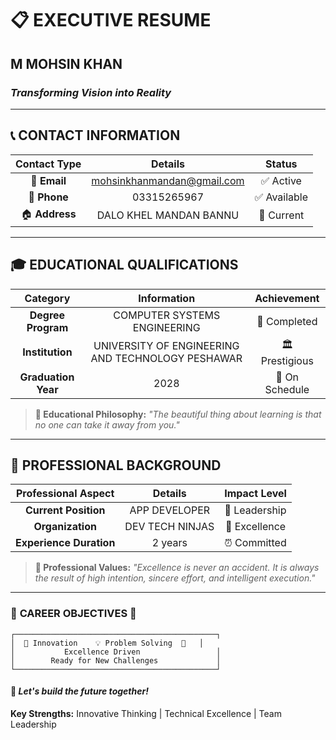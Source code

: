 # 📋 **EXECUTIVE RESUME**

## M MOHSIN KHAN

### *Transforming Vision into Reality*

---

## 📞 **CONTACT INFORMATION**

| **Contact Type** | **Details** | **Status** |
|:----------------:|:-----------:|:----------:|
| 📧 **Email** | mohsinkhanmandan@gmail.com | ✅ Active |
| 📱 **Phone** | 03315265967 | ✅ Available |
| 🏠 **Address** | DALO KHEL MANDAN BANNU | 📍 Current |

---

## 🎓 **EDUCATIONAL QUALIFICATIONS**

| **Category** | **Information** | **Achievement** |
|:------------:|:---------------:|:---------------:|
| **Degree Program** | COMPUTER SYSTEMS ENGINEERING | 🌟 Completed |
| **Institution** | UNIVERSITY OF ENGINEERING AND TECHNOLOGY PESHAWAR | 🏛️ Prestigious |
| **Graduation Year** | 2028 | 📅 On Schedule |

> **🎯 Educational Philosophy:**
> *"The beautiful thing about learning is that no one can take it away from you."*

---

## 💼 **PROFESSIONAL BACKGROUND**

| **Professional Aspect** | **Details** | **Impact Level** |
|:------------------------:|:-----------:|:----------------:|
| **Current Position** | APP DEVELOPER | 🎯 Leadership |
| **Organization** | DEV TECH NINJAS | 🏢 Excellence |
| **Experience Duration** | 2 years | ⏰ Committed |

> **💪 Professional Values:**
> *"Excellence is never an accident. It is always the result of high intention, sincere effort, and intelligent execution."*

---

### 🌟 **CAREER OBJECTIVES** 🌟

```
┌─────────────────────────────────────────────┐
│  🚀 Innovation    💡 Problem Solving  🎯   │
│           Excellence Driven                 │
│        Ready for New Challenges             │
└─────────────────────────────────────────────┘
```

#### 🤝 *Let's build the future together!*

**Key Strengths:** Innovative Thinking | Technical Excellence | Team Leadership

